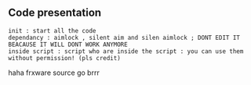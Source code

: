 ## Code presentation 
```
init : start all the code
dependancy : aimlock , silent aim and silen aimlock ; DONT EDIT IT BEACAUSE IT WILL DONT WORK ANYMORE
inside script : script who are inside the script : you can use them without permission! (pls credit)
```
haha frxware source go brrr
